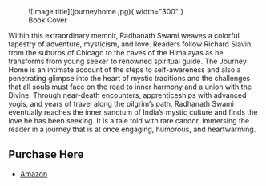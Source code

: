 <figure markdown>
  ![Image title](journeyhome.jpg){ width="300" }
  <figcaption>Book Cover</figcaption>
</figure>

Within this extraordinary memoir, Radhanath Swami weaves a colorful tapestry of adventure, mysticism, and love. Readers follow Richard Slavin from the suburbs of Chicago to the caves of the Himalayas as he transforms from young seeker to renowned spiritual guide. The Journey Home is an intimate account of the steps to self-awareness and also a penetrating glimpse into the heart of mystic traditions and the challenges that all souls must face on the road to inner harmony and a union with the Divine. Through near-death encounters, apprenticeships with advanced yogis, and years of travel along the pilgrim’s path, Radhanath Swami eventually reaches the inner sanctum of India’s mystic culture and finds the love he has been seeking. It is a tale told with rare candor, immersing the reader in a journey that is at once engaging, humorous, and heartwarming.

## Purchase Here
- [Amazon](https://www.amazon.com/Journey-Home-Radhanath-Swami-ebook/dp/B01INNBZHW/ref=sr_1_1?crid=19RJZ6MH6WLWS&keywords=the+journey+home&qid=1703365258&sprefix=the+journey+hom%2Caps%2C153&sr=8-1)